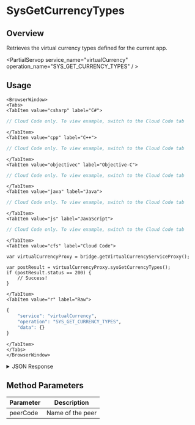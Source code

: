 # SysGetCurrencyTypes
## Overview
Retrieves the virtual currency types defined for the current app.

<PartialServop service_name="virtualCurrency" operation_name="SYS_GET_CURRENCY_TYPES" / >

## Usage

```mdx-code-block
<BrowserWindow>
<Tabs>
<TabItem value="csharp" label="C#">
```

```csharp
// Cloud Code only. To view example, switch to the Cloud Code tab
```

```mdx-code-block
</TabItem>
<TabItem value="cpp" label="C++">
```

```cpp
// Cloud Code only. To view example, switch to the Cloud Code tab
```

```mdx-code-block
</TabItem>
<TabItem value="objectivec" label="Objective-C">
```

```objectivec
// Cloud Code only. To view example, switch to the Cloud Code tab
```

```mdx-code-block
</TabItem>
<TabItem value="java" label="Java">
```

```java
// Cloud Code only. To view example, switch to the Cloud Code tab
```

```mdx-code-block
</TabItem>
<TabItem value="js" label="JavaScript">
```

```javascript
// Cloud Code only. To view example, switch to the Cloud Code tab
```

```mdx-code-block
</TabItem>
<TabItem value="cfs" label="Cloud Code">
```

```cfscript
var virtualCurrencyProxy = bridge.getVirtualCurrencyServiceProxy();

var postResult = virtualCurrencyProxy.sysGetCurrencyTypes();
if (postResult.status == 200) {
    // Success!
}
```

```mdx-code-block
</TabItem>
<TabItem value="r" label="Raw">
```

```r
{
	"service": "virtualCurrency",
	"operation": "SYS_GET_CURRENCY_TYPES",
	"data": {}
}
```

```mdx-code-block
</TabItem>
</Tabs>
</BrowserWindow>
```

<details>
<summary>JSON Response</summary>

```json
{
    "data": {
        "currencies": [
          "gems"
        ]
      },
    "status": 200
}
```
</details>

## Method Parameters
Parameter | Description
--------- | -----------
peerCode | Name of the peer


